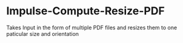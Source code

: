 # Impulse-Compute-Resize-PDF
Takes Input in the form of multiple PDF files and resizes them to one paticular size and orientation
